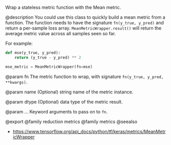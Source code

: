 Wrap a stateless metric function with the Mean metric.

@description
You could use this class to quickly build a mean metric from a function. The
function needs to have the signature `fn(y_true, y_pred)` and return a
per-sample loss array. `MeanMetricWrapper.result()` will return
the average metric value across all samples seen so far.

For example:

```python
def mse(y_true, y_pred):
    return (y_true - y_pred) ** 2

mse_metric = MeanMetricWrapper(fn=mse)
```

@param fn
The metric function to wrap, with signature
`fn(y_true, y_pred, **kwargs)`.

@param name
(Optional) string name of the metric instance.

@param dtype
(Optional) data type of the metric result.

@param ...
Keyword arguments to pass on to `fn`.

@export
@family reduction metrics
@family metrics
@seealso
+ <https://www.tensorflow.org/api_docs/python/tf/keras/metrics/MeanMetricWrapper>
